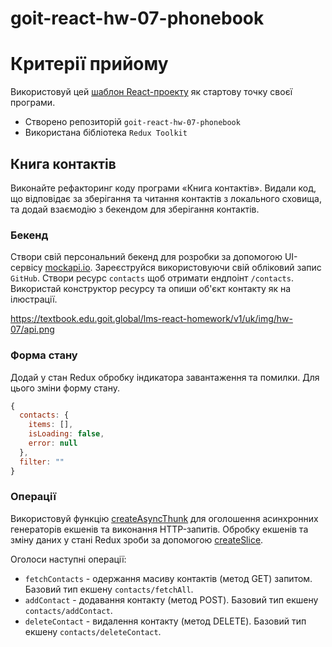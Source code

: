 # goit-react-hw-07-phonebook

# Критерії прийому

Використовуй цей [шаблон React-проекту](https://github.com/goitacademy/react-homework-template#readme) як стартову точку своєї програми.

- Створено репозиторій `goit-react-hw-07-phonebook`
- Використана бібліотека `Redux Toolkit`

## Книга контактів

Виконайте рефакторинг коду програми «Книга контактів». Видали код, що відповідає за зберігання та читання контактів з локального сховища, та додай взаємодію з бекендом для зберігання контактів.

### Бекенд

Створи свій персональний бекенд для розробки за допомогою UI-сервісу [mockapi.io](https://mockapi.io/). Зареєструйся використовуючи свій обліковий запис `GitHub`. Створи ресурс `contacts` щоб отримати ендпоінт `/contacts`. Використай конструктор ресурсу та опиши об'єкт контакту як на ілюстрації.

https://textbook.edu.goit.global/lms-react-homework/v1/uk/img/hw-07/api.png

### Форма стану

Додай у стан Redux обробку індикатора завантаження та помилки. Для цього зміни форму стану.

```js
{
  contacts: {
    items: [],
    isLoading: false,
    error: null
  },
  filter: ""
}
```

### Операції

Використовуй функцію [createAsyncThunk](https://redux-toolkit.js.org/api/createAsyncThunk) для оголошення асинхронних генераторів екшенів та виконання HTTP-запитів. Обробку екшенів та зміну даних у стані Redux зроби за допомогою [createSlice](https://redux-toolkit.js.org/api/createSlice).

Оголоси наступні операції:

- `fetchContacts` - одержання масиву контактів (метод GET) запитом. Базовий тип екшену `contacts/fetchAll`.
- `addContact` - додавання контакту (метод POST). Базовий тип екшену `contacts/addContact`.
- `deleteContact` - видалення контакту (метод DELETE). Базовий тип екшену `contacts/deleteContact`.
